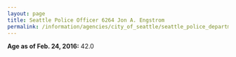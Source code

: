 ```yaml
---
layout: page
title: Seattle Police Officer 6264 Jon A. Engstrom
permalink: /information/agencies/city_of_seattle/seattle_police_department/copbook/6264/
---
```


**Age as of Feb. 24, 2016:** 42.0
